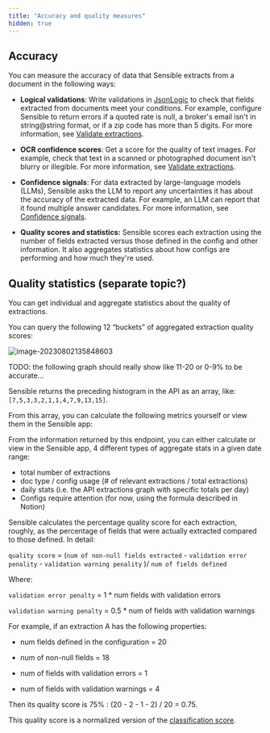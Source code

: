 ```yaml
---
title: "Accuracy and quality measures"
hidden: true
---
```


Accuracy
---


You can measure the accuracy of data that Sensible extracts from a document in the following ways:


- **Logical validations**:  Write validations in [JsonLogic](https://jsonlogic.com/) to check that fields extracted from documents meet your conditions. For example, configure Sensible to return errors if a quoted rate is null, a broker's email isn't in string@string format, or if a zip code has more than 5 digits.  For more information, see [Validate extractions](doc:validate-extractions).  
- **OCR confidence scores**: Get a score for the quality of text images. For example, check that text in a scanned or photographed document isn't blurry or illegible.  For more information, see [Validate extractions](doc:validate-extractions).  
- **Confidence signals**: For data extracted by large-language models (LLMs), Sensible asks the LLM to report any uncertainties it has about the accuracy of the extracted data. For example, an LLM can report that it found multiple answer candidates. For more information, see [Confidence signals](doc:confidence).

- **Quality scores and statistics:** Sensible scores each extraction using the number of fields extracted versus those defined in the config and other information. It also aggregates statistics about how configs are performing and how much they're used. 

Quality statistics (separate topic?)
---

You can get individual and aggregate statistics about the quality of extractions.

You can query the following 12 “buckets” of aggregated extraction quality scores:

![image-20230802135848603](C:\Users\franc\AppData\Roaming\Typora\typora-user-images\image-20230802135848603.png)

TODO: the following graph should really show like 11-20 or 0-9% to be accurate...

Sensible returns the preceding histogram in the API as an array, like: `[7,5,3,3,2,1,1,4,7,9,13,15]`.

From this array, you can calculate the following metrics yourself or view them in the Sensible app:

From the information returned by this endpoint, you can either calculate or view in the Sensible app, 4 different types of aggregate stats in a given date range:

- total number of extractions
- doc type / config usage (# of relevant extractions / total extractions)
- daily stats (i.e. the API extractions graph with specific totals per day)
- Configs require attention (for now, using the formula described in Notion)



Sensible calculates the percentage quality score for each extraction, roughly, as the percentage of fields that were actually extracted compared to those defined.  In detail:

`quality score` = (`num of non-null fields extracted` - `validation error penality` - `validation warning penality` )/ `num of fields defined`

Where:

`validation error penalty` = 1 * num  fields with validation errors

`validation warning penalty` = 0.5 * num of fields with validation warnings

For example, if an extraction A has the following properties:

- num fields defined in the configuration = 20

- num of non-null fields = 18
- num of fields with validation errors = 1
- num of fields with validation warnings = 4

Then its quality score is 75% : (20 - 2 - 1 - 2) / 20 = 0.75. 

This quality score is a normalized version of the [classification score](doc:fingerprint). 


